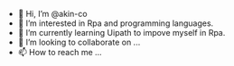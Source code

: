 - 👋 Hi, I’m @akin-co
- 👀 I’m interested in Rpa and programming languages.
- 🌱 I’m currently learning Uipath to impove myself in Rpa.
- 💞️ I’m looking to collaborate on ...
- 📫 How to reach me ...

<!---
akin-co/akin-co is a ✨ special ✨ repository because its `README.md` (this file) appears on your GitHub profile.
You can click the Preview link to take a look at your changes.
--->
